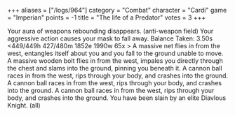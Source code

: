 +++
aliases = ["/logs/964"]
category = "Combat"
character = "Cardi"
game = "Imperian"
points = -1
title = "The life of a Predator"
votes = 3
+++

Your aura of weapons rebounding disappears. (anti-weapon field)
Your aggressive action causes your mask to fall away.
Balance Taken: 3.50s
<449/449h 427/480m 1852e 1990w 65x  <e-pp> <bd>> 
A massive net flies in from the west, entangles itself about you and you fall to
the ground unable to move.
A massive wooden bolt flies in from the west, impales you directly through the 
chest and slams into the ground, pinning you beneath it.
A cannon ball races in from the west, rips through your body, and crashes into 
the ground.
A cannon ball races in from the west, rips through your body, and crashes into 
the ground.
A cannon ball races in from the west, rips through your body, and crashes into 
the ground.
You have been slain by an elite Diavlous Knight. (all)
